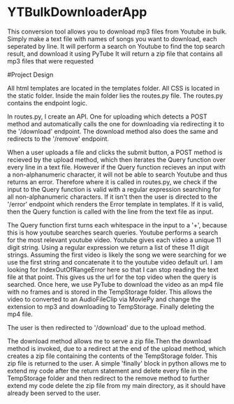 # YTBulkDownloaderApp
This conversion tool allows you to download mp3 files from Youtube in bulk. 
Simply make a text file with names of songs you want to download, each seperated by line. 
It will perform a search on Youtube to find the top search result, and download it using PyTube
It will return a zip file that contains all mp3 files that were requested

#Project Design

All html templates are located in the templates folder. All CSS is located in the static folder. Inside the main folder lies the routes.py file.
The routes.py contains the endpoint logic.

In routes.py, I create an API. One for uploading which detects a POST method and automatically calls the one for downloading via redirecting it to the '/download' endpoint.
The download method also does the same and redirects to the '/remove' endpoint. 

When a user uploads a file and clicks the submit button, a POST method is recieved by the upload method, which then iterates the Query function over every line in a text file.
However if the Query function recieves an input with a non-alphanumeric character, it will not be able to search Youtube and thus returns an error. Therefore where it is called in routes.py, we check if the input to the Query function is valid with a regular expression searching for all non-alphanumeric characters. If it isn't then the user is directed to the '/error' endpoint which renders the Error template in templates.
If it is valid, then the Query function is called with the line from the text file as input. 

The Query function first turns each whitespace in the input to a '+', because this is how youtube searches search queries. Youtube performs a search for the most relevant youtube video. Youtube gives each video a unique 11 digit string. Using a regular expression we return a list of these 11 digit strings.  Assuming the first video is likely the song we were searching for we use the first string and concatenate it to the youtube video default url. I am looking for IndexOutOfRangeError here so that I can stop reading the text file at that point. This gives us the url for the top video when the query is searched. Once here, we use PyTube to download the video as an mp4 file with no frames and is stored in the TempStorage folder. This allows the video to converted to an AudioFileClip via MoviePy and change the extension to mp3 and downloading to TempStorage. Finally deleting the mp4 file.

The user is then redirected to '/download' due to the upload method.

The download method allows me to serve a zip file.Then the download method is invoked, due to a redirect at the end of the upload method, which creates a zip file containing the contents of the TempStorage folder. This zip file is returned to the user. A simple 'finally' block in python allows me to extend my code after the return statement and delete every file in the TempStorage folder and then redirect to the remove method to further extend my code delete the zip file from my main directory, as it should have already been served to the user.

